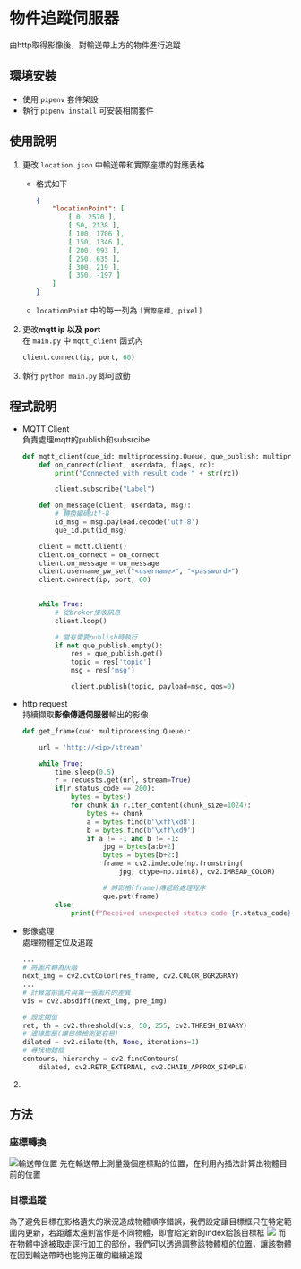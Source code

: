 # 物件追蹤伺服器
由http取得影像後，對輸送帶上方的物件進行追蹤

## 環境安裝
- 使用 `pipenv` 套件架設
- 執行 `pipenv install` 可安裝相關套件


## 使用說明
1. 更改 `location.json` 中輸送帶和實際座標的對應表格
   - 格式如下
        ```json
        {
            "locationPoint": [
                [ 0, 2570 ],        
                [ 50, 2138 ],
                [ 100, 1706 ],
                [ 150, 1346 ],
                [ 200, 993 ],
                [ 250, 635 ],
                [ 300, 219 ],
                [ 350, -197 ]
            ]
        }
        ```
    - `locationPoint` 中的每一列為 `[實際座標, pixel]`
2. 更改**mqtt ip 以及 port**\
   在 `main.py` 中 `mqtt_client` 函式內
   ```python
   client.connect(ip, port, 60)
   ```
   
3. 執行 `python main.py` 即可啟動

## 程式說明
- MQTT Client\
負責處理mqtt的publish和subsrcibe
    ```python
    def mqtt_client(que_id: multiprocessing.Queue, que_publish: multiprocessing.Queue):
        def on_connect(client, userdata, flags, rc):
            print("Connected with result code " + str(rc))

            client.subscribe("Label")

        def on_message(client, userdata, msg):
            # 轉換編碼utf-8
            id_msg = msg.payload.decode('utf-8')
            que_id.put(id_msg)

        client = mqtt.Client()
        client.on_connect = on_connect
        client.on_message = on_message
        client.username_pw_set("<username>", "<password>")
        client.connect(ip, port, 60)

        
        while True:
            # 從broker接收訊息
            client.loop()

            # 當有需要publish時執行
            if not que_publish.empty():
                res = que_publish.get()
                topic = res['topic']
                msg = res['msg']

                client.publish(topic, payload=msg, qos=0)
    ```
- http request\
持續擷取**影像傳遞伺服器**輸出的影像
    ```python
    def get_frame(que: multiprocessing.Queue):

        url = 'http://<ip>/stream'

        while True:
            time.sleep(0.5)
            r = requests.get(url, stream=True)
            if(r.status_code == 200):
                bytes = bytes()
                for chunk in r.iter_content(chunk_size=1024):
                    bytes += chunk
                    a = bytes.find(b'\xff\xd8')
                    b = bytes.find(b'\xff\xd9')
                    if a != -1 and b != -1:
                        jpg = bytes[a:b+2]
                        bytes = bytes[b+2:]
                        frame = cv2.imdecode(np.fromstring(
                            jpg, dtype=np.uint8), cv2.IMREAD_COLOR)

                        # 將影格(frame)傳遞給處理程序
                        que.put(frame)    
            else:
                print(f"Received unexpected status code {r.status_code}")

    ```
- 影像處理\
    處理物體定位及追蹤
    ```python
    ...
    # 將圖片轉為灰階
    next_img = cv2.cvtColor(res_frame, cv2.COLOR_BGR2GRAY)
    ...
    # 計算當前圖片與第一張圖片的差異
    vis = cv2.absdiff(next_img, pre_img)

    # 設定閥值
    ret, th = cv2.threshold(vis, 50, 255, cv2.THRESH_BINARY)
    # 邊緣膨脹(讓目標檢測更容易)
    dilated = cv2.dilate(th, None, iterations=1)
    # 尋找物體框
    contours, hierarchy = cv2.findContours(
        dilated, cv2.RETR_EXTERNAL, cv2.CHAIN_APPROX_SIMPLE)
    ```
2. 


## 方法
### 座標轉換
![輸送帶位置](/img/輸送帶位置.jpg)
先在輸送帶上測量幾個座標點的位置，在利用內插法計算出物體目前的位置

### 目標追蹤
為了避免目標在影格遺失的狀況造成物體順序錯誤，我們設定讓目標框只在特定範圍內更新，若距離太遠則當作是不同物體，即會給定新的index給該目標框
![](/img/追蹤示意圖.jpg)
而在物體中途被取走逕行加工的部份，我們可以透過調整該物體框的位置，讓該物體在回到輸送帶時也能夠正確的繼續追蹤